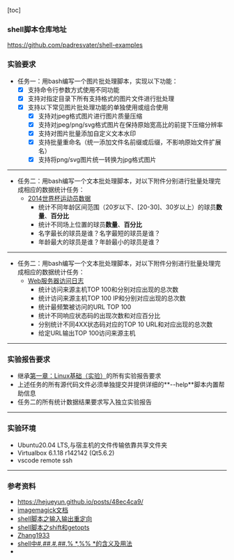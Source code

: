[toc]

### shell脚本仓库地址

https://github.com/padresvater/shell-examples

### 实验要求

* 任务一：用bash编写一个图片批处理脚本，实现以下功能：
    * [x] 支持命令行参数方式使用不同功能
    * [x] 支持对指定目录下所有支持格式的图片文件进行批处理
    * [x] 支持以下常见图片批处理功能的单独使用或组合使用
        * [x] 支持对jpeg格式图片进行图片质量压缩
        * [x] 支持对jpeg/png/svg格式图片在保持原始宽高比的前提下压缩分辨率
        * [x] 支持对图片批量添加自定义文本水印
        * [x] 支持批量重命名（统一添加文件名前缀或后缀，不影响原始文件扩展名）
        * [x] 支持将png/svg图片统一转换为jpg格式图片

---

* 任务二：用bash编写一个文本批处理脚本，对以下附件分别进行批量处理完成相应的数据统计任务：
    * [2014世界杯运动员数据](exp/chap0x04/worldcupplayerinfo.tsv)
        * 统计不同年龄区间范围（20岁以下、[20-30]、30岁以上）的球员**数量**、**百分比**
        * 统计不同场上位置的球员**数量**、**百分比**
        * 名字最长的球员是谁？名字最短的球员是谁？
        * 年龄最大的球员是谁？年龄最小的球员是谁？

---

* 任务二：用bash编写一个文本批处理脚本，对以下附件分别进行批量处理完成相应的数据统计任务：
    * [Web服务器访问日志](exp/chap0x04/web_log.tsv.7z)
        * 统计访问来源主机TOP 100和分别对应出现的总次数
        * 统计访问来源主机TOP 100 IP和分别对应出现的总次数
        * 统计最频繁被访问的URL TOP 100
        * 统计不同响应状态码的出现次数和对应百分比
        * 分别统计不同4XX状态码对应的TOP 10 URL和对应出现的总次数
        * 给定URL输出TOP 100访问来源主机

---

### 实验报告要求

* 继承[第一章：Linux基础（实验）](chap0x01.exp.md.html)的所有实验报告要求
* 上述任务的所有源代码文件必须单独提交并提供详细的**--help**脚本内置帮助信息
* 任务二的所有统计数据结果要求写入独立实验报告

***

### 实验环境

- Ubuntu20.04 LTS,与宿主机的文件传输依靠共享文件夹
- Virtualbox  6.1.18 r142142 (Qt5.6.2)
- vscode remote ssh

***

### 参考资料

- https://hejueyun.github.io/posts/48ec4ca9/
- [imagemagick文档](https://legacy.imagemagick.org/Usage/basics/)
- [shell脚本之输入输出重定向](http://c.biancheng.net/view/942.html)
- [shell脚本之shift和getopts](http://www.361way.com/shell-shift-getopts/4973.html)
- [Zhang1933](https://github.com/CUCCS/2021-linux-public-Zhang1933/blob/ch0x04/ch0x04/%E5%AE%9E%E9%AA%8C%E6%8A%A5%E5%91%8A.md)
- [shell中#*,##*,#*,##*,% *,%% *的含义及用法](https://blog.csdn.net/jiezi2016/article/details/79649382)
- 

